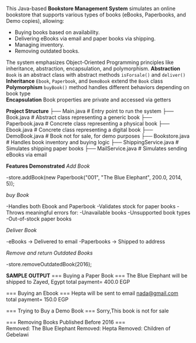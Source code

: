 This Java-based **Bookstore Management System** simulates an online bookstore that supports various types of books (eBooks, Paperbooks, and Demo copies), allowing:

- Buying books based on availability.
- Delivering eBooks via email and paper books via shipping.
- Managing inventory.
- Removing outdated books.

The system emphasizes Object-Oriented Programming principles like inheritance, abstraction, encapsulation, and polymorphism.
 **Abstraction**  `Book` is an abstract class with abstract methods `isForsale()` and `deliver()` 
 **Inheritance**  `Ebook`, `Paperbook`, and `DemoBook` extend the `Book` class                   
 **Polymorphism** `buyBook()` method handles different behaviors depending on book type          
 **Encapsulation**  Book properties are private and accessed via getters
 
**Project Structure**
├── Main.java # Entry point to run the system
├── Book.java # Abstract class representing a generic book
├── Paperbook.java # Concrete class representing a physical book
├── Ebook.java # Concrete class representing a digital book
├── DemoBook.java # Book not for sale, for demo purposes
├── Bookstore.java # Handles book inventory and buying logic
├── ShippingService.java # Simulates shipping paper books
├── MailService.java # Simulates sending eBooks via email

**Features Demonstrated**
*Add Book*

-store.addBook(new Paperbook("001", "The Blue Elephant", 200.0, 2014, 5));

*buy Book*

-Handles both Ebook and Paperbook
-Validates stock for paper books
-Throws meaningful errors for:
-Unavailable books
-Unsupported book types
-Out-of-stock paper books

*Deliver Book*

-eBooks → Delivered to email
-Paperbooks → Shipped to address

*Remove and return Outdated Books*

-store.removeOutdatedBook(2016);

**SAMPLE OUTPUT**
=== Buying a Paper Book ===
The Blue Elephant will be shipped to Zayed, Egypt
 total payment= 400.0 EGP

=== Buying an Ebook ===
Hepta will be sent to email nada@gmail.com     
 total payment= 150.0 EGP

=== Trying to Buy a Demo Book ===
 Sorry,This book is not for sale

=== Removing Books Published Before 2016 ===     
Removed: The Blue Elephant
Removed: Hepta
Removed: Children of Gebelawi
